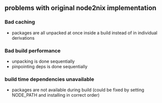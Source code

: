 ## problems with original node2nix implementation

### Bad caching
- packages are all unpacked at once inside a build instead of in individual derivations

### Bad build performance
 - unpacking is done sequentially
 - pinpointing deps is done sequentially

### build time dependencies unavailable
 - packages are not available during build (could be fixed by setting NODE_PATH and installing in correct order)
